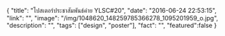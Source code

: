 {
  "title": "โปสเตอร์ประชาสัมพันธ์ค่าย YLSC#20",
  "date": "2016-06-24 22:53:15",
  "link": "",
  "image": "/img/1048620_148259785366278_1095201959_o.jpg",
  "description": "",
  "tags": ["design", "poster"],
  "fact": "",
  "featured":false
}
